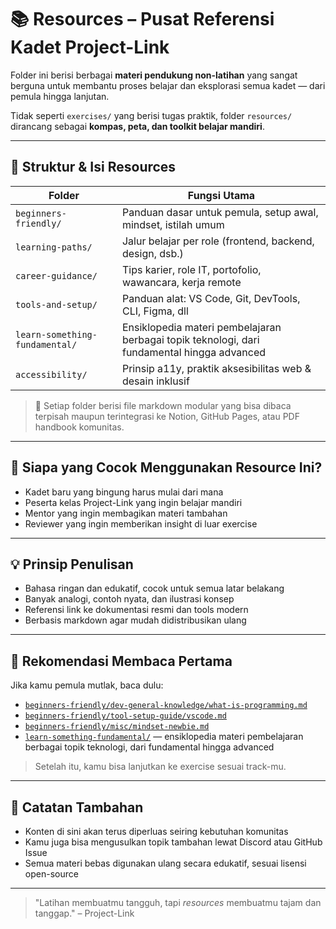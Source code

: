 # 📚 Resources – Pusat Referensi Kadet Project-Link

Folder ini berisi berbagai **materi pendukung non-latihan** yang sangat berguna untuk membantu proses belajar dan eksplorasi semua kadet — dari pemula hingga lanjutan.

Tidak seperti `exercises/` yang berisi tugas praktik, folder `resources/` dirancang sebagai **kompas, peta, dan toolkit belajar mandiri**.

---

## 🧭 Struktur & Isi Resources

| Folder                  | Fungsi Utama                                                   |
|-------------------------|----------------------------------------------------------------|
| `beginners-friendly/`  | Panduan dasar untuk pemula, setup awal, mindset, istilah umum |
| `learning-paths/`      | Jalur belajar per role (frontend, backend, design, dsb.)      |
| `career-guidance/`     | Tips karier, role IT, portofolio, wawancara, kerja remote      |
| `tools-and-setup/`     | Panduan alat: VS Code, Git, DevTools, CLI, Figma, dll         |
| `learn-something-fundamental/` | Ensiklopedia materi pembelajaran berbagai topik teknologi, dari fundamental hingga advanced |
| `accessibility/`       | Prinsip a11y, praktik aksesibilitas web & desain inklusif     |

> 📌 Setiap folder berisi file markdown modular yang bisa dibaca terpisah maupun terintegrasi ke Notion, GitHub Pages, atau PDF handbook komunitas.

---

## 🎯 Siapa yang Cocok Menggunakan Resource Ini?
- Kadet baru yang bingung harus mulai dari mana
- Peserta kelas Project-Link yang ingin belajar mandiri
- Mentor yang ingin membagikan materi tambahan
- Reviewer yang ingin memberikan insight di luar exercise

---

## 💡 Prinsip Penulisan
- Bahasa ringan dan edukatif, cocok untuk semua latar belakang
- Banyak analogi, contoh nyata, dan ilustrasi konsep
- Referensi link ke dokumentasi resmi dan tools modern
- Berbasis markdown agar mudah didistribusikan ulang

---

## 🔗 Rekomendasi Membaca Pertama
Jika kamu pemula mutlak, baca dulu:
- [`beginners-friendly/dev-general-knowledge/what-is-programming.md`](./beginners-friendly/dev-general-knowledge/what-is-programming.md)
- [`beginners-friendly/tool-setup-guide/vscode.md`](./beginners-friendly/tool-setup-guide/vscode.md)
- [`beginners-friendly/misc/mindset-newbie.md`](./beginners-friendly/misc/mindset-newbie.md)
- [`learn-something-fundamental/`](./learn-something-fundamental/readme.md) — ensiklopedia materi pembelajaran berbagai topik teknologi, dari fundamental hingga advanced

> Setelah itu, kamu bisa lanjutkan ke exercise sesuai track-mu.

---

## 🚀 Catatan Tambahan
- Konten di sini akan terus diperluas seiring kebutuhan komunitas
- Kamu juga bisa mengusulkan topik tambahan lewat Discord atau GitHub Issue
- Semua materi bebas digunakan ulang secara edukatif, sesuai lisensi open-source

---

> "Latihan membuatmu tangguh, tapi *resources* membuatmu tajam dan tanggap." – Project-Link

